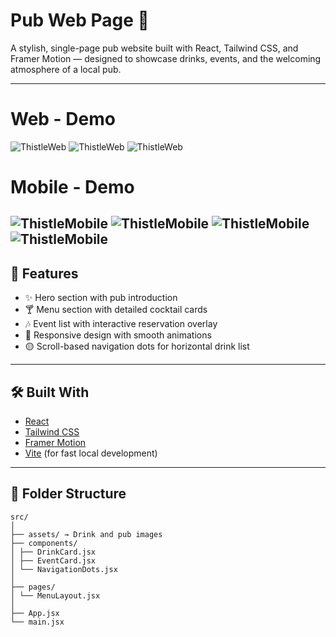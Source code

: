 # Pub Web Page 🍺

A stylish, single-page pub website built with React, Tailwind CSS, and Framer Motion — designed to showcase drinks, events, and the welcoming atmosphere of a local pub.

---
# Web - Demo

![ThistleWeb](/src/assets/demo/thistle_web.png)
![ThistleWeb](/src/assets/demo/thistle_web_2.png)
![ThistleWeb](/src/assets/demo/thistle_web_3.png)

# Mobile - Demo

![ThistleMobile](/src/assets/demo/thistle_mobile.png)
![ThistleMobile](/src/assets/demo/thistle_mobile_2.png)
![ThistleMobile](/src/assets/demo/thistle_mobile_3.png)
![ThistleMobile](/src/assets/demo/thistle_mobile_4.png)
---

## 🚀 Features

- ✨ Hero section with pub introduction
- 🍸 Menu section with detailed cocktail cards
- 🎶 Event list with interactive reservation overlay
- 📱 Responsive design with smooth animations
- 🟡 Scroll-based navigation dots for horizontal drink list

---

## 🛠️ Built With

- [React](https://reactjs.org/)
- [Tailwind CSS](https://tailwindcss.com/)
- [Framer Motion](https://www.framer.com/motion/)
- [Vite](https://vitejs.dev/) (for fast local development)

---

## 📂 Folder Structure
```
src/
│
├── assets/ → Drink and pub images
├── components/
│ ├── DrinkCard.jsx
│ ├── EventCard.jsx
│ └── NavigationDots.jsx
│
├── pages/
│ └── MenuLayout.jsx
│
├── App.jsx
└── main.jsx
```
